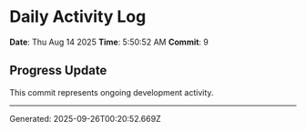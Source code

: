 # Daily Activity Log

**Date**: Thu Aug 14 2025
**Time**: 5:50:52 AM
**Commit**: 9

## Progress Update

This commit represents ongoing development activity.

---
Generated: 2025-09-26T00:20:52.669Z
